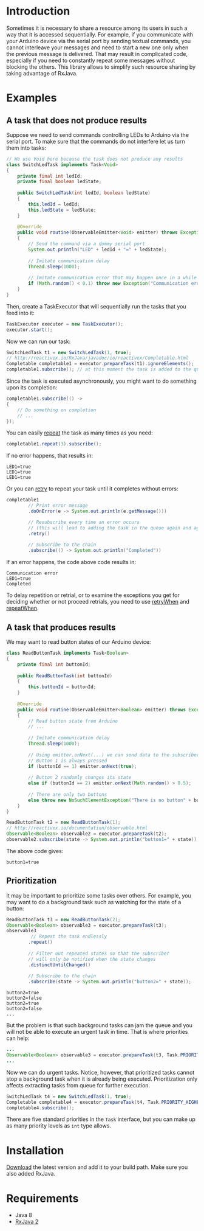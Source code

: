 # Introduction

Sometimes it is necessary to share a resource among its users in such a way that it is accessed sequentially. For example, if you communicate with your Arduino device via the serial port by sending textual commands, you cannot interleave your messages and need to start a new one only when the previous message is delivered. That may result in complicated code, especially if you need to constantly repeat some messages without blocking the others. This library allows to simplify such resource sharing by taking advantage of RxJava. 

# Examples

## A task that does not produce results

Suppose we need to send commands controlling LEDs to Arduino via the serial port. To make sure that the commands do not interfere let us turn them into tasks:

```Java
// We use Void here because the task does not produce any results
class SwitchLedTask implements Task<Void>
{
    private final int ledId;
    private final boolean ledState;
    
    public SwitchLedTask(int ledId, boolean ledState)
    {
        this.ledId = ledId;
        this.ledState = ledState;
    }
    
    @Override
    public void routine(ObservableEmitter<Void> emitter) throws Exception
    {
        // Send the command via a dummy serial port
        System.out.println("LED" + ledId + "=" + ledState);
        
        // Imitate communication delay
        Thread.sleep(1000);
        
        // Imitate communication error that may happen once in a while
        if (Math.random() < 0.1) throw new Exception("Communication error");
    }
}

```

Then, create a TaskExecutor that will sequentially run the tasks that you feed into it:

```Java
TaskExecutor executor = new TaskExecutor();
executor.start();
```

Now we can run our task:
```Java
SwitchLedTask t1 = new SwitchLedTask(1, true);
// http://reactivex.io/RxJava/javadoc/io/reactivex/Completable.html
Completable completable1 = executor.prepareTask(t1).ignoreElements(); 
completable1.subscribe(); // at this moment the task is added to the queue for execution
```

Since the task is executed asynchronously, you might want to do something upon its completion:
```Java
completable1.subscribe(() -> 
{
    // Do something on completion
    // ...
});
```

You can easily [repeat](http://reactivex.io/documentation/operators/repeat.html) the task as many times as you need:
```Java
completable1.repeat(3).subscribe();
```
If no error happens, that results in:
```
LED1=true
LED1=true
LED1=true
```
Or you can [retry](http://reactivex.io/documentation/operators/retry.html) to repeat your task until it completes without errors:

```Java
completable1
        // Print error message
        .doOnError(e -> System.out.println(e.getMessage()))

        // Resubscribe every time an error occurs
        // (this will lead to adding the task in the queue again and again)
        .retry()
        
        // Subscribe to the chain
        .subscribe(() -> System.out.println("Completed"))
```
If an error happens, the code above code results in:
```
Communication error
LED1=true
Completed
```

To delay repetition or retrial, or to examine the exceptions you get for deciding whether or not proceed retrials, you need to use [retryWhen](http://reactivex.io/documentation/operators/retry.html) and [repeatWhen](http://reactivex.io/documentation/operators/repeat.html). 

## A task that produces results

We may want to read button states of our Arduino device:

```Java
class ReadButtonTask implements Task<Boolean>
{
    private final int buttonId;
    
    public ReadButtonTask(int buttonId)
    {
        this.buttonId = buttonId;
    }
    
    @Override
    public void routine(ObservableEmitter<Boolean> emitter) throws Exception
    {
        // Read button state from Arduino
        // ...
    
        // Imitate communication delay
        Thread.sleep(1000);
        
        // Using emitter.onNext(...) we can send data to the subscriber
        // Button 1 is always pressed
        if (buttonId == 1) emitter.onNext(true);
        
        // Button 2 randomly changes its state
        else if (buttonId == 2) emitter.onNext(Math.random() > 0.5);
        
        // There are only two buttons
        else throw new NoSuchElementException("There is no button" + buttonId);
    }
}
```

```Java
ReadButtonTask t2 = new ReadButtonTask(1);
// http://reactivex.io/documentation/observable.html
Observable<Boolean> observable2 = executor.prepareTask(t2);
observable2.subscribe(state -> System.out.println("button1=" + state));
```

The above code gives:
```
button1=true
```

## Prioritization
It may be important to prioritize some tasks over others. For example, you may want to do a background task such as watching for the state of a button:
```Java
ReadButtonTask t3 = new ReadButtonTask(2);
Observable<Boolean> observable3 = executor.prepareTask(t3);
observable3
         // Repeat the task endlessly
        .repeat()
        
        // Filter out repeated states so that the subscriber
        // will only be notified when the state changes
        .distinctUntilChanged()
        
        // Subscribe to the chain
        .subscribe(state -> System.out.println("button2=" + state));
```

```
button2=true
button2=false
button2=true
button2=false
...
```

But the problem is that such background tasks can jam the queue and you will not be able to execute an urgent task in time. That is where priorities can help:
```Java
...
Observable<Boolean> observable3 = executor.prepareTask(t3, Task.PRIORITY_LOWEST);
...
```

Now we can do urgent tasks. Notice, however, that prioritized tasks cannot stop a background task when it is already being executed. Prioritization only affects extracting tasks from queue for further execution.
```Java
SwitchLedTask t4 = new SwitchLedTask(1, true);
Completable completable4 = executor.prepareTask(t4, Task.PRIORITY_HIGHEST).ignoreElements();
completable4.subscribe();
```

There are five standard priorities in the ```Task``` interface, but you can make up as many priority levels as ```int``` type allows. 

# Installation
[Download](https://github.com/Goshik92/ReactiveTasks/releases/latest) the latest version and add it to your build path. Make sure you also added RxJava.

# Requirements
* Java 8
* [RxJava 2](https://github.com/ReactiveX/RxJava)
